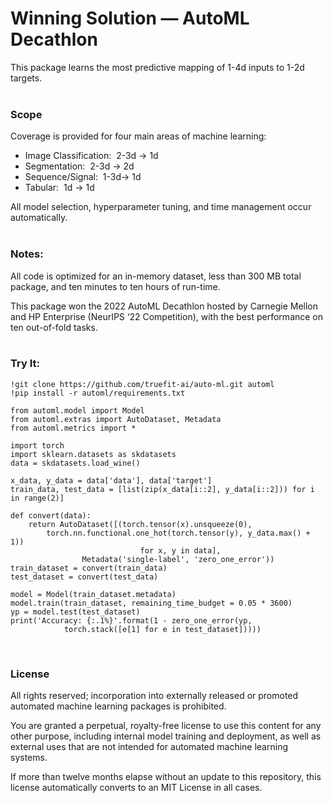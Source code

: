 # Winning Solution — AutoML Decathlon

This package learns the most predictive mapping of 1-4d inputs to 1-2d targets.<br><br>

### Scope

Coverage is provided for four main areas of machine learning:

- Image Classification:&nbsp; 2-3d -> 1d
- Segmentation:&nbsp; 2-3d -> 2d
- Sequence/Signal:&nbsp; 1-3d-> 1d
- Tabular:&nbsp; 1d -> 1d

All model selection, hyperparameter tuning, and time management occur automatically.<br><br>



### Notes:

All code is optimized for an in-memory dataset, less than 300 MB total package, and ten minutes to ten hours of run-time.

This package won the 2022 AutoML Decathlon hosted by Carnegie Mellon and HP Enterprise (NeurIPS ‘22 Competition), with the best performance on ten out-of-fold tasks.
<br><br>

### Try It:
```
!git clone https://github.com/truefit-ai/auto-ml.git automl
!pip install -r automl/requirements.txt
```

```
from automl.model import Model
from automl.extras import AutoDataset, Metadata
from automl.metrics import *

import torch
import sklearn.datasets as skdatasets
data = skdatasets.load_wine()
```

```
x_data, y_data = data['data'], data['target']
train_data, test_data = [list(zip(x_data[i::2], y_data[i::2])) for i in range(2)]

def convert(data):
    return AutoDataset([(torch.tensor(x).unsqueeze(0), 
        torch.nn.functional.one_hot(torch.tensor(y), y_data.max() + 1))
                             for x, y in data], 
                Metadata('single-label', 'zero_one_error'))
train_dataset = convert(train_data)
test_dataset = convert(test_data)
```

```
model = Model(train_dataset.metadata)
model.train(train_dataset, remaining_time_budget = 0.05 * 3600)
yp = model.test(test_dataset)
print('Accuracy: {:.1%}'.format(1 - zero_one_error(yp, 
            torch.stack([e[1] for e in test_dataset]))))
```
<br>

### License

All rights reserved; incorporation into externally released or promoted automated machine learning packages is prohibited.

You are granted a perpetual, royalty-free license to use this content for any other purpose, including internal model training and deployment, as well as external uses that are not intended for automated machine learning systems.

If more than twelve months elapse without an update to this repository, this license automatically converts to an MIT License in all cases.

